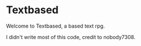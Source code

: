 # Textbased

Welcome to Textbased, a based text rpg.


I didn't write most of this code, credit to nobody7308.
